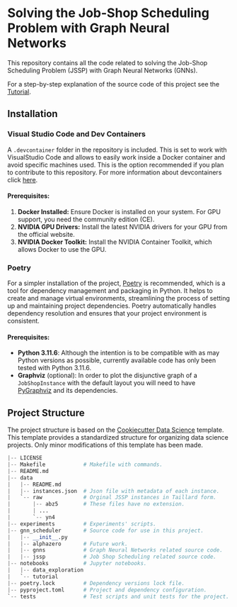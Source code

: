 # Solving the Job-Shop Scheduling Problem with Graph Neural Networks
This repository contains all the code related to solving the Job-Shop Scheduling 
Problem (JSSP) with Graph Neural Networks (GNNs). 

For a step-by-step explanation of the source code of this project see the [Tutorial](notebooks/tutorial).

## Installation

### Visual Studio Code and Dev Containers
A `.devcontainer` folder in the repository is included. This is set to work with VisualStudio Code and allows to easily work inside a Docker container and avoid specific machines used. This is the option recommended if you plan to contribute to this repository. For more information about devcontainers click [here](https://code.visualstudio.com/docs/devcontainers/containers).

#### Prerequisites:

1. **Docker Installed:** Ensure Docker is installed on your system. For GPU support, you need the community edition (CE).
2. **NVIDIA GPU Drivers:** Install the latest NVIDIA drivers for your GPU from the official website.
3. **NVIDIA Docker Toolkit:** Install the NVIDIA Container Toolkit, which allows Docker to use the GPU.


### Poetry
For a simpler installation of the project, [Poetry](https://python-poetry.org/) is recommended, which is a tool for dependency management and packaging in Python. It helps to create and manage virtual environments, streamlining the process of setting up and maintaining project dependencies. Poetry automatically handles dependency resolution and ensures that your project environment is consistent. 

#### Prerequisites:
- **Python 3.11.6**: Although the intention is to be compatible with as may Python versions as possible, currently available code has only been tested with Python 3.11.6.
- **Graphviz** (optional): In order to plot the disjunctive graph of a `JobShopInstance` with the default layout you will need to have [PyGraphviz](https://pygraphviz.github.io/documentation/stable/install.html) and its dependencies.

## Project Structure
The project structure is based on the [Cookiecutter Data Science](https://drivendata.github.io/cookiecutter-data-science/) template. This template provides a standardized structure for organizing data science projects. Only minor modifications of this template has been made.

```python
|-- LICENSE
|-- Makefile            # Makefile with commands.
|-- README.md
|-- data
|   |-- README.md
|   |-- instances.json  # Json file with metadata of each instance.
|   `-- raw             # Orginal JSSP instances in Taillard form.
|       |-- abz5        # These files have no extension.
|       | ...
|       `-- yn4
|-- experiments         # Experiments' scripts.
|-- gnn_scheduler       # Source code for use in this project.
|   |-- __init__.py
|   |-- alphazero       # Future work.
|   |-- gnns            # Graph Neural Networks related source code.
|   |-- jssp            # Job Shop Scheduling related source code.
|-- notebooks           # Jupyter notebooks.
|   |-- data_exploration
|   `-- tutorial
|-- poetry.lock         # Dependency versions lock file.
|-- pyproject.toml      # Project and dependency configuration.
`-- tests               # Test scripts and unit tests for the project.
```



